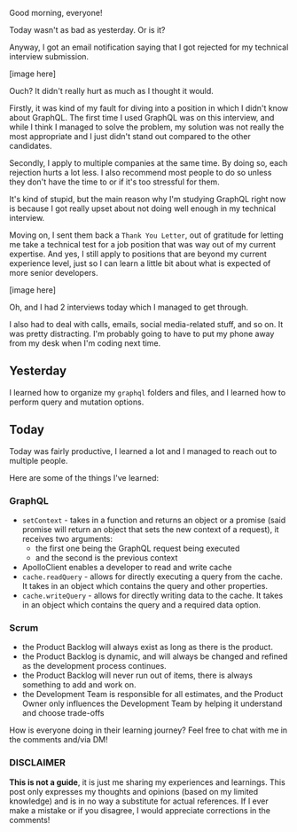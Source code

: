 Good morning, everyone!

Today wasn't as bad as yesterday. Or is it?

Anyway, I got an email notification saying that I got rejected for my technical interview submission.

[image here]

Ouch? It didn't really hurt as much as I thought it would.

Firstly, it was kind of my fault for diving into a position in which I didn't know about GraphQL. The first time I used GraphQL was on this interview, and while I think I managed to solve the problem, my solution was not really the most appropriate and I just didn't stand out compared to the other candidates.

Secondly, I apply to multiple companies at the same time. By doing so, each rejection hurts a lot less. I also recommend most people to do so unless they don't have the time to or if it's too stressful for them.

It's kind of stupid, but the main reason why I'm studying GraphQL right now is because I got really upset about not doing well enough in my technical interview.

Moving on, I sent them back a `Thank You Letter`, out of gratitude for letting me take a technical test for a job position that was way out of my current expertise. And yes, I still apply to positions that are beyond my current experience level, just so I can learn a little bit about what is expected of more senior developers.

[image here]

Oh, and I had 2 interviews today which I managed to get through.

I also had to deal with calls, emails, social media-related stuff, and so on. It was pretty distracting. I'm probably going to have to put my phone away from my desk when I'm coding next time.

## Yesterday

I learned how to organize my `graphql` folders and files, and I learned how to perform query and mutation options.

## Today

Today was fairly productive, I learned a lot and I managed to reach out to multiple people.

Here are some of the things I've learned:

### GraphQL

- `setContext` - takes in a function and returns an object or a promise (said promise will return an object that sets the new context of a request), it receives two arguments:
  - the first one being the GraphQL request being executed
  - and the second is the previous context
- ApolloClient enables a developer to read and write cache
- `cache.readQuery` - allows for directly executing a query from the cache. It takes in an object which contains the query and other properties.
- `cache.writeQuery` - allows for directly writing data to the cache. It takes in an object which contains the query and a required data option.

### Scrum

- the Product Backlog will always exist as long as there is the product.
- the Product Backlog is dynamic, and will always be changed and refined as the development process continues.
- the Product Backlog will never run out of items, there is always something to add and work on.
- the Development Team is responsible for all estimates, and the Product Owner only influences the Development Team by helping it understand and choose trade-offs

How is everyone doing in their learning journey? Feel free to chat with me in the comments and/via DM!

### DISCLAIMER

**This is not a guide**, it is just me sharing my experiences and learnings. This post only expresses my thoughts and opinions (based on my limited knowledge) and is in no way a substitute for actual references. If I ever make a mistake or if you disagree, I would appreciate corrections in the comments!
